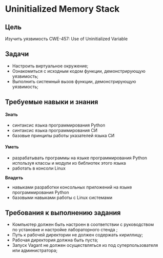 # Uninitialized Memory Stack

## Цель 

Изучить уязвимость CWE-457: Use of Uninitialized Variable

## Задачи

* Настроить виртуальное окружение;
* Ознакомиться с исходным кодом функции, демонстрирующую уязвимость;
* Выполнить системный вызов функции, демонстрирующую уязвимость;

## Требуемые навыки и знания

#### **Знать**

* синтаксис языка программирования Python 
* синтаксис языка программирования СИ
* базовые принципы работы указателей языка СИ

#### Уметь

* разрабатывать программы на языке программирования Python используя классы и модули из библиотек этого языка
* работать в консоли Linux

**Владеть**

* навыками разработки консольных приложений на языке программирования Python
* базовыми навыками работы с Linux системами

## Требования к выполнению задания

* Компьютер должен быть настроен в соответствии с руководством по установке и настройке лабораторного стенда ;
* Путь к рабочей директории не должен содержать кириллицу;
* Рабочая директория должна быть пуста;
* Запуск Vagant не должен осуществляться из под суперпользователя или администратора; 



